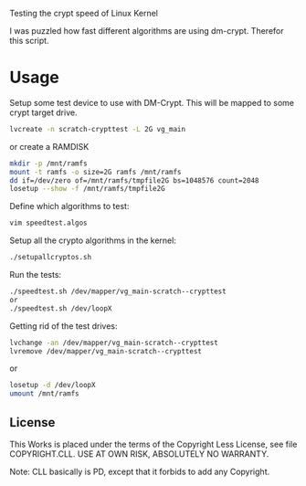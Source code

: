 Testing the crypt speed of Linux Kernel

I was puzzled how fast different algorithms are using dm-crypt.
Therefor this script.

Usage
=====

Setup some test device to use with DM-Crypt.  This will be mapped to some crypt target drive.

```bash
lvcreate -n scratch-crypttest -L 2G vg_main
```
or create a RAMDISK
```bash
mkdir -p /mnt/ramfs
mount -t ramfs -o size=2G ramfs /mnt/ramfs
dd if=/dev/zero of=/mnt/ramfs/tmpfile2G bs=1048576 count=2048
losetup --show -f /mnt/ramfs/tmpfile2G
```

Define which algorithms to test:
```bash
vim speedtest.algos
```

Setup all the crypto algorithms in the kernel:
```bash
./setupallcryptos.sh
```

Run the tests:
```bash
./speedtest.sh /dev/mapper/vg_main-scratch--crypttest
or
./speedtest.sh /dev/loopX
```

Getting rid of the test drives:
```bash
lvchange -an /dev/mapper/vg_main-scratch--crypttest
lvremove /dev/mapper/vg_main-scratch--crypttest
```
or
```bash
losetup -d /dev/loopX
umount /mnt/ramfs
```

License
-------

This Works is placed under the terms of the Copyright Less License,
see file COPYRIGHT.CLL.  USE AT OWN RISK, ABSOLUTELY NO WARRANTY.

Note: CLL basically is PD, except that it forbids to add any Copyright.
